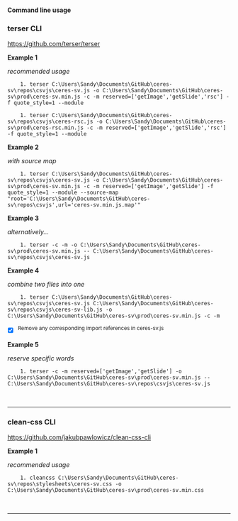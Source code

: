 #### Command line usage

### terser CLI

https://github.com/terser/terser

**Example 1**

*recommended usage*

        1. terser C:\Users\Sandy\Documents\GitHub\ceres-sv\repos\csvjs\ceres-sv.js -o C:\Users\Sandy\Documents\GitHub\ceres-sv\prod\ceres-sv.min.js -c -m reserved=['getImage','getSlide','rsc'] -f quote_style=1 --module

        1. terser C:\Users\Sandy\Documents\GitHub\ceres-sv\repos\csvjs\ceres-rsc.js -o C:\Users\Sandy\Documents\GitHub\ceres-sv\prod\ceres-rsc.min.js -c -m reserved=['getImage','getSlide','rsc'] -f quote_style=1 --module

**Example 2**

*with source map*

        1. terser C:\Users\Sandy\Documents\GitHub\ceres-sv\repos\csvjs\ceres-sv.js -o C:\Users\Sandy\Documents\GitHub\ceres-sv\prod\ceres-sv.min.js -c -m reserved=['getImage','getSlide'] -f quote_style=1 --module --source-map  "root='C:\Users\Sandy\Documents\GitHub\ceres-sv\repos\csvjs',url='ceres-sv.min.js.map'"

**Example 3**

*alternatively...*

        1. terser -c -m -o C:\Users\Sandy\Documents\GitHub\ceres-sv\prod\ceres-sv.min.js -- C:\Users\Sandy\Documents\GitHub\ceres-sv\repos\csvjs\ceres-sv.js

**Example 4**

*combine two files into one*

        1. terser C:\Users\Sandy\Documents\GitHub\ceres-sv\repos\csvjs\ceres-sv.js C:\Users\Sandy\Documents\GitHub\ceres-sv\repos\csvjs\ceres-sv-lib.js -o C:\Users\Sandy\Documents\GitHub\ceres-sv\prod\ceres-sv.min.js -c -m

- [x] <sup>Remove any corresponding import references in ceres-sv.js</sup>

**Example 5**

*reserve specific words*

        1. terser -c -m reserved=['getImage','getSlide'] -o C:\Users\Sandy\Documents\GitHub\ceres-sv\prod\ceres-sv.min.js -- C:\Users\Sandy\Documents\GitHub\ceres-sv\repos\csvjs\ceres-sv.js

<br>

***

### clean-css CLI

https://github.com/jakubpawlowicz/clean-css-cli

**Example 1**

*recommended usage*

        1. cleancss C:\Users\Sandy\Documents\GitHub\ceres-sv\repos\stylesheets\ceres-sv.css -o C:\Users\Sandy\Documents\GitHub\ceres-sv\prod\ceres-sv.min.css

<br>

***        

